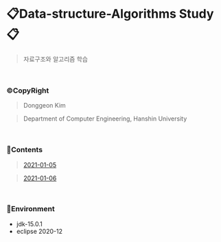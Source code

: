 # 📋Data-structure-Algorithms Study📋
> 자료구조와 알고리즘 학습

<br>

### ©CopyRight
> Donggeon Kim

> Department of Computer Engineering, Hanshin University

<br>

### 📒Contents
> [2021-01-05](https://github.com/DongGeon0908/Data-structure-Algorithms/tree/master/2021-01-05)

> [2021-01-06](https://github.com/DongGeon0908/Data-structure-Algorithms/tree/master/2021-01-06)

<br>

### 🔧Environment
  - jdk-15.0.1
  - eclipse 2020-12

<br>
